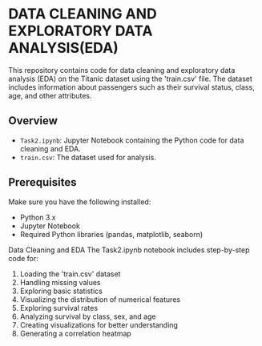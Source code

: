 # DATA CLEANING AND EXPLORATORY DATA ANALYSIS(EDA)
This repository contains code for data cleaning and exploratory data analysis (EDA) on the Titanic dataset using the 'train.csv' file. The dataset includes information about passengers such as their survival status, class, age, and other attributes.

## Overview
- `Task2.ipynb`: Jupyter Notebook containing the Python code for data cleaning and EDA.
- `train.csv`: The dataset used for analysis.

## Prerequisites
Make sure you have the following installed:
- Python 3.x
- Jupyter Notebook
- Required Python libraries (pandas, matplotlib, seaborn)

Data Cleaning and EDA
The Task2.ipynb notebook includes step-by-step code for:
1. Loading the 'train.csv' dataset
2. Handling missing values
3. Exploring basic statistics
4. Visualizing the distribution of numerical features
5. Exploring survival rates
6. Analyzing survival by class, sex, and age
7. Creating visualizations for better understanding
8. Generating a correlation heatmap

